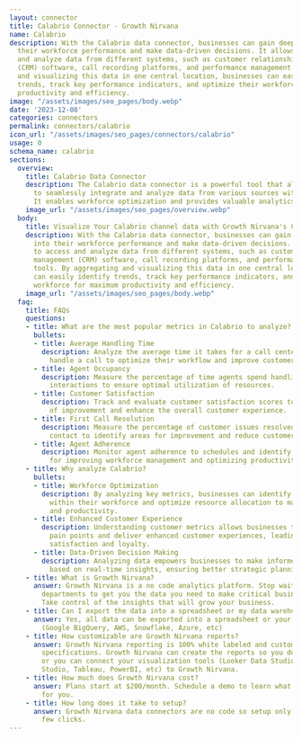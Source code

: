 ```yaml
---
layout: connector
title: Calabrio Connector - Growth Nirvana
name: Calabrio
description: With the Calabrio data connector, businesses can gain deep insights into
  their workforce performance and make data-driven decisions. It allows users to access
  and analyze data from different systems, such as customer relationship management
  (CRM) software, call recording platforms, and performance management tools. By aggregating
  and visualizing this data in one central location, businesses can easily identify
  trends, track key performance indicators, and optimize their workforce for maximum
  productivity and efficiency.
image: "/assets/images/seo_pages/body.webp"
date: '2023-12-08'
categories: connectors
permalink: connectors/calabrio
icon_url: "/assets/images/seo_pages/connectors/calabrio"
usage: 0
schema_name: calabrio
sections:
  overview:
    title: Calabrio Data Connector
    description: The Calabrio data connector is a powerful tool that allows businesses
      to seamlessly integrate and analyze data from various sources within the platform.
      It enables workforce optimization and provides valuable analytics solutions.
    image_url: "/assets/images/seo_pages/overview.webp"
  body:
    title: Visualize Your Calabrio channel data with Growth Nirvana's Calabrio Connector
    description: With the Calabrio data connector, businesses can gain deep insights
      into their workforce performance and make data-driven decisions. It allows users
      to access and analyze data from different systems, such as customer relationship
      management (CRM) software, call recording platforms, and performance management
      tools. By aggregating and visualizing this data in one central location, businesses
      can easily identify trends, track key performance indicators, and optimize their
      workforce for maximum productivity and efficiency.
    image_url: "/assets/images/seo_pages/body.webp"
  faq:
    title: FAQs
    questions:
    - title: What are the most popular metrics in Calabrio to analyze?
      bullets:
      - title: Average Handling Time
        description: Analyze the average time it takes for a call center agent to
          handle a call to optimize their workflow and improve customer satisfaction.
      - title: Agent Occupancy
        description: Measure the percentage of time agents spend handling customer
          interactions to ensure optimal utilization of resources.
      - title: Customer Satisfaction
        description: Track and evaluate customer satisfaction scores to identify areas
          of improvement and enhance the overall customer experience.
      - title: First Call Resolution
        description: Measure the percentage of customer issues resolved on the first
          contact to identify areas for improvement and reduce customer effort.
      - title: Agent Adherence
        description: Monitor agent adherence to schedules and identify opportunities
          for improving workforce management and optimizing productivity.
    - title: Why analyze Calabrio?
      bullets:
      - title: Workforce Optimization
        description: By analyzing key metrics, businesses can identify areas of improvement
          within their workforce and optimize resource allocation to maximize efficiency
          and productivity.
      - title: Enhanced Customer Experience
        description: Understanding customer metrics allows businesses to identify
          pain points and deliver enhanced customer experiences, leading to increased
          satisfaction and loyalty.
      - title: Data-Driven Decision Making
        description: Analyzing data empowers businesses to make informed decisions
          based on real-time insights, ensuring better strategic planning and execution.
    - title: What is Growth Nirvana?
      answer: Growth Nirvana is a no code analytics platform. Stop waiting for other
        departments to get you the data you need to make critical business decisions.
        Take control of the insights that will grow your business.
    - title: Can I export the data into a spreadsheet or my data warehouse?
      answer: Yes, all data can be exported into a spreadsheet or your data warehouse
        (Google BigQuery, AWS, Snowflake, Azure, etc)
    - title: How customizable are Growth Nirvana reports?
      answer: Growth Nirvana reporting is 100% white labeled and customized to your
        specifications. Growth Nirvana can create the reports so you don’t have to
        or you can connect your visualization tools (Looker Data Studio/Google Data
        Studio, Tableau, PowerBI, etc) to Growth Nirvana.
    - title: How much does Growth Nirvana cost?
      answer: Plans start at $200/month. Schedule a demo to learn what plan is best
        for you.
    - title: How long does it take to setup?
      answer: Growth Nirvana data connectors are no code so setup only requires a
        few clicks.
---
```

